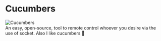 # Cucumbers
![Cucumbers](https://img.shields.io/static/v1?label=🥒%20Cucumbers&message=%20&color=brightgreen&labelColor=success&link=https://www.github.com/lucadenhez/Cucumbers)\
An easy, open-source, tool to remote control whoever you desire via the use of socket. Also I like cucumbers 🥒
